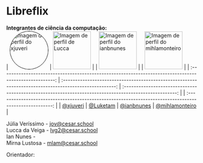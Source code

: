 # Libreflix

**Integrantes de ciência da computação:**<br/>
| <img src="https://github.com/xjuveri.png" alt="Imagem de perfil do xjuveri" style="border-radius: 50%; border: 1px solid #000; width: 100px; height: 100px;"> | <img src="https://github.com/Luketam.png" alt="Imagem de perfil de Lucca" width="100" height="100"> | | <img src="https://github.com/ianbnunes.png" alt="Imagem de perfil do ianbnunes" width="100" height="100"> | | <img src="https://github.com/mihlamonteiro.png" alt="Imagem de perfil do mihlamonteiro" width="100" height="100"> |
| :----------------------------------------------------------------------------------------------------: | :----------------------------------------------------------------------------------------------------: | :----------------------------------------------------------------------------------------------------: |  | :----------------------------------------------------------------------------------------------------: |
| [@xjuveri](https://github.com/xjuveri) | [@Luketam](https://github.com/Luketam) | [@ianbnunes](https://github.com/ianbnunes) | [@mihlamonteiro](https://github.com/mihlamonteiro) |


Júlia Veríssimo - jov@cesar.school <br/>
Lucca da Veiga - lvg2@cesar.school <br/>
Ian Nunes - <br/>
Mirna Lustosa - mlam@cesar.school <br/>
  
Orientador: 
